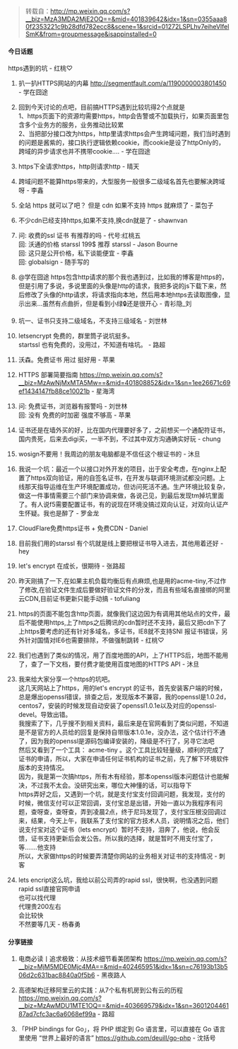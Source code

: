 > 转载自：<http://mp.weixin.qq.com/s?__biz=MzA3MDA2MjE2OQ==&mid=401839642&idx=1&sn=0355aaa80f2353221c9b28dfd782ecc8&scene=1&srcid=01272LSPLhv7eiheVlfelSmK&from=groupmessage&isappinstalled=0>

#### 今日话题

https遇到的坑 - 红桃♡

1. 扒一扒HTTPS网站的内幕 http://segmentfault.com/a/1190000003801450 - 学在囧途

2. 回到今天讨论的点吧，目前搞HTTPS遇到比较坑得2个点就是  
1、https页面下的资源均需要https，http会告警或不加载执行，如果页面里包含多个业务方的服务，业务推动比较累  
2、当把部分接口改为https，http里请求https会产生跨域问题，我们当时遇到的问题是酱紫的，接口执行逻辑依赖cookie，而cookie是设了httpOnly的，跨域的异步请求也并不携带cookie.... - 学在囧途

3. https下全请求https，http则请求http - 晴天

4. 跨域问题不能算https带来的，大型服务一般很多二级域名首先也要解决跨域呀 - 李鑫

5. 全站 https 就可以了吧？ 但是 cdn 如果不支持 https 就麻烦了 - 菜包子

6. 不少cdn已经支持https,如果不支持,换cdn就是了 - shawnvan

7. 问: 收费的ssl  证书 有推荐的吗 - 代号:红桃五  
回: 沃通的价格 starssl  199$  推荐  starssl - Jason Bourne  
回: 这只是公开价格，私下谈能便宜 - 李鑫  
回: globalsign - 随手写的

8.  @学在囧途 https包含http请求的那个我也遇到过，比如我的博客是https的，但是引用了多说，多说里面的头像是http的请求，我把多说的js下载下来，然后修改了头像的http请求，将请求指向本地，然后用本地https去读取图像，显示出来…虽然有点曲折，但是看到小绿🔒还是很开心 - 青衫隐_刘

9. 坑一、证书只支持二级域名，不支持三级域名 - 刘世林

10. letsencrypt 免费的，群里筒子说坑挺多。  
startssl 也有免费的，没用过，不知道有啥坑。 - 路超

11. 沃森。免费证书 用过 挺好用 - 苹果

12. HTTPS 部署简要指南 https://mp.weixin.qq.com/s?__biz=MzAwNjMxMTA5Mw==&mid=401808852&idx=1&sn=1ee26671c69ef1434147fb88ce10021b - 星海湾

13. 问: 免费证书，浏览器有报警吗 - 刘世林  
回: 没有 免费的时加密 强度不够高 - 苹果

14. 证书还是在墙外买的好，比在国内代理要好多了，之前想买一个通配符证书，国内贵死，后来去digi买，一半不到，不过其中双方沟通确实好玩 - chung

15. wosign不要用！我周边的朋友电脑都是不信任这个根证书的 - 沐旦

16. 我说一个坑：最近一个以接口对外开发的项目，出于安全考虑，在nginx上配置了https双向验证，用的自签名证书，在开发与联调环境测试都没问题。上线那天指导运维在生产环境配置成功，但访问死活不通。生产环境比较复杂，做这一件事情需要三个部门来协调来做，各说己见，到最后发现tm掉坑里面了。有人说f5需要配置证书，有的说现在环境没搞过双向认证，对双向认证产生怀疑。我也是醉了 - 罗金龙

17. CloudFlare免费https证书 + 免费CDN - Daniel

18. 目前我们用的starssl  有个坑就是线上要把根证书导入进去，其他用着还好 - hey

19. let's encrypt 在成长，很期待 - 张路超

20. 昨天刚搞了一下,在如果主机负载均衡后有点麻烦,也是用的acme-tiny,不过作了修改,在验证文件生成后要做好验证文件的分发，而且有些域名直接绑的阿里云CDN,目前证书更新只能手动搞 - tofuliang

21. https的页面不能包含http页面，就像我们这边因为有调用其他站点的文件，最后不能使用https,上了https之后腾讯的cdn暂时还不支持，最后又把cdn下了  
上https要考虑的还有针对多域名，多证书，IE8就不支持SNI 报证书错误，另外针对国情对IE6也需要排除，不做强制跳转 - 红桃♡

22. 我们也遇到了类似的情况，用了百度地图的API，上了HTTPS后，地图不能用了，查了一下文档，要付费才能使用百度地图的HTTPS API - 沐旦

23. 我来给大家分享一个https的坑吧。  
这几天网站上了https，用的let's encrypt 的证书，首先安装客户端的时候，总是爆出openssl错误，排查之后，发现版本不兼容，我的openssl是1.0.2d，centos7，安装的时候发现自动安装了openssl1.0.1e以及对应的openssl-devel。导致出错。  
我搜索了下，几乎搜不到相关资料，最后来是在官网看到了类似问题，不知道是不是官方的人员给的回复是保持自带版本1.0.1e，没办法，这个估计行不通了，因为我的openssl是源码包编译安装的，降级是不行了，另寻它法吧  
然后又看到了一个工具： acme-tiny 。这个工具比较轻量级，顺利的完成了证书的申请，所以，大家在申请任何证书机构的证书之前，先了解下环境软件版本的支持情况。  
因为，我是第一次搞https，所有木有经验，那本openssl版本问题估计也能解决，不过我不太会。没研究出来，哪位大神懂的话，可以指导下  
https弄好之后，又遇到一个坑，就是支付宝支付回调问题，我发现，支付的时候，微信支付可以正常回调，支付宝总是出错，开始一直以为我程序有问题，查呀查，查呀查，弄到凌晨2点，终于尼玛发现了，支付宝压根没回调过来，结果，今天上午，我联系了支付宝的官方技术人员，说明情况之后，他们说支付宝对这个证书（lets encrypt）暂时不支持，泪奔了，他说，他会反馈，证书支持更新后会发公告。所以我的选择，就是暂时不用支付宝了，等.......他支持  
所以，大家做https的时候要弄清楚你网站的业务相关对证书的支持情况 - 刺客

24. lets encript这么坑，我给以前公司弄的rapid ssl，很快啊，也没遇到问题  
rapid ssl直接官网申请  
也可以找代理  
代理贵200左右  
会比较快  
不然要等几天 - 杨春勇

#### 分享链接

1. 电商必读丨追求极致：从技术细节看美团架构 https://mp.weixin.qq.com/s?__biz=MjM5MDE0Mjc4MA==&mid=402465951&idx=1&sn=c76193b13b506d2c631bac8840a0f5b6 - 黑夜路人

2. 高德架构迁移阿里云的实践：从7个私有机房到公有云的历程 https://mp.weixin.qq.com/s?__biz=MzAwMDU1MTE1OQ==&mid=403669579&idx=1&sn=360120446187ad7cfc3ac6a6068ef99a - 路超

3. 「PHP bindings for Go」，将 PHP 绑定到 Go 语言里，可以直接在 Go 语言里使用 “世界上最好的语言” https://github.com/deuill/go-php - 沈括号
